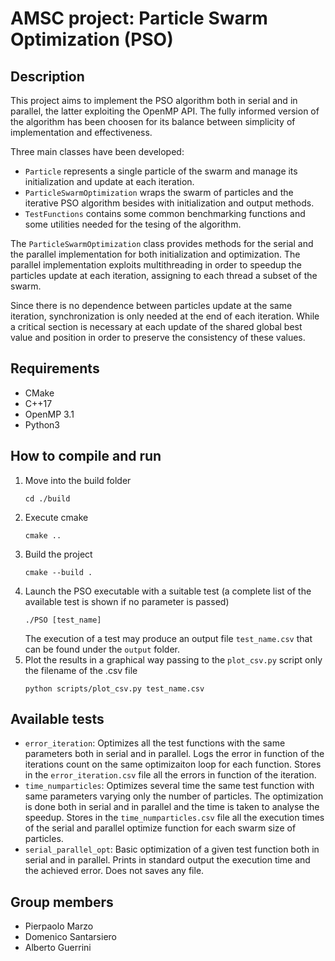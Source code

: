 # AMSC project: Particle Swarm Optimization (PSO)
## Description
This project aims to implement the PSO algorithm both in serial and in parallel, the latter exploiting the OpenMP API.
The fully informed version of the algorithm has been choosen for its balance between simplicity of implementation and effectiveness.

Three main classes have been developed:
- `Particle` represents a single particle of the swarm and manage its initialization and update at each iteration.
- `ParticleSwarmOptimization` wraps the swarm of particles and the iterative PSO algorithm besides with initialization and output methods. 
- `TestFunctions` contains some common benchmarking functions and some utilities needed for the tesing of the algorithm.

The `ParticleSwarmOptimization` class provides methods for the serial and the parallel implementation for both initialization and optimization.
The parallel implementation exploits multithreading in order to speedup the particles update at each iteration, assigning to each thread 
a subset of the swarm.

Since there is no dependence between particles update at the same iteration, synchronization is only needed at the end of each iteration.
While a critical section is necessary at each update of the shared global best value and position in order to preserve the consistency of these values.

## Requirements
- CMake
- C++17
- OpenMP 3.1
- Python3

## How to compile and run
1. Move into the build folder
   ```
   cd ./build
   ```
2. Execute cmake
   ```
   cmake ..
   ```
3. Build the project
   ```
   cmake --build .
   ```
4. Launch the PSO executable with a suitable test (a complete list of the available test is shown if no parameter is passed)
   ```
   ./PSO [test_name]
   ```
   The execution of a test may produce an output file `test_name.csv` that can be found under the `output` folder.
7. Plot the results in a graphical way passing to the `plot_csv.py` script only the filename of the .csv file
   ```
   python scripts/plot_csv.py test_name.csv
   ```
## Available tests
- `error_iteration`: Optimizes all the test functions with the same parameters both in serial and in parallel. Logs the error in function of the iterations count on the same optimizaiton loop for each function. Stores in the `error_iteration.csv` file all the errors in function of the iteration.
- `time_numparticles`: Optimizes several time the same test function with same parameters varying only the number of particles. The optimization is done both in serial and in parallel and the time is taken to analyse the speedup. Stores in the `time_numparticles.csv` file all the execution times of the serial and parallel optimize function for each swarm size of particles.
- `serial_parallel_opt`: Basic optimization of a given test function both in serial and in parallel. Prints in standard output the execution time and the achieved error. Does not saves any file.

## Group members
- Pierpaolo Marzo
- Domenico Santarsiero
- Alberto Guerrini
